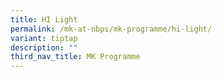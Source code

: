```yaml
---
title: HI Light
permalink: /mk-at-nbps/mk-programme/hi-light/
variant: tiptap
description: ""
third_nav_title: MK Programme
---
```

